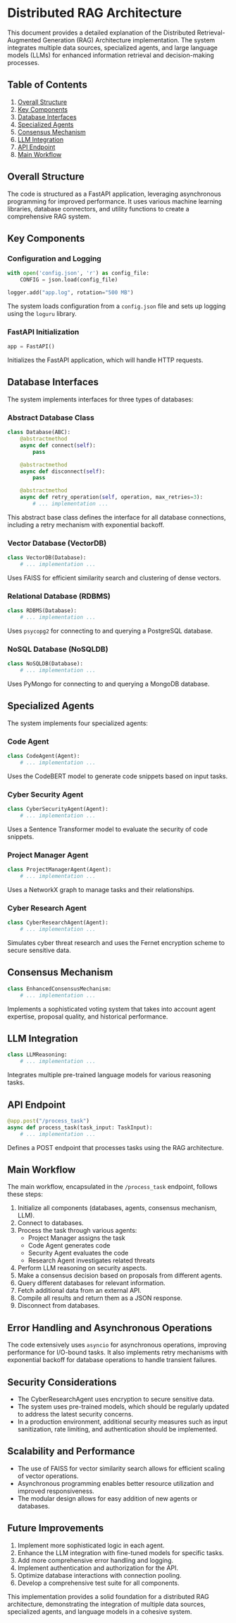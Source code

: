 # Distributed RAG Architecture

This document provides a detailed explanation of the Distributed Retrieval-Augmented Generation (RAG) Architecture implementation. The system integrates multiple data sources, specialized agents, and large language models (LLMs) for enhanced information retrieval and decision-making processes.

## Table of Contents

1. [Overall Structure](#overall-structure)
2. [Key Components](#key-components)
3. [Database Interfaces](#database-interfaces)
4. [Specialized Agents](#specialized-agents)
5. [Consensus Mechanism](#consensus-mechanism)
6. [LLM Integration](#llm-integration)
7. [API Endpoint](#api-endpoint)
8. [Main Workflow](#main-workflow)

## Overall Structure

The code is structured as a FastAPI application, leveraging asynchronous programming for improved performance. It uses various machine learning libraries, database connectors, and utility functions to create a comprehensive RAG system.

## Key Components

### Configuration and Logging

```python
with open('config.json', 'r') as config_file:
    CONFIG = json.load(config_file)

logger.add("app.log", rotation="500 MB")
```

The system loads configuration from a `config.json` file and sets up logging using the `loguru` library.

### FastAPI Initialization

```python
app = FastAPI()
```

Initializes the FastAPI application, which will handle HTTP requests.

## Database Interfaces

The system implements interfaces for three types of databases:

### Abstract Database Class

```python
class Database(ABC):
    @abstractmethod
    async def connect(self):
        pass

    @abstractmethod
    async def disconnect(self):
        pass

    @abstractmethod
    async def retry_operation(self, operation, max_retries=3):
        # ... implementation ...
```

This abstract base class defines the interface for all database connections, including a retry mechanism with exponential backoff.

### Vector Database (VectorDB)

```python
class VectorDB(Database):
    # ... implementation ...
```

Uses FAISS for efficient similarity search and clustering of dense vectors.

### Relational Database (RDBMS)

```python
class RDBMS(Database):
    # ... implementation ...
```

Uses `psycopg2` for connecting to and querying a PostgreSQL database.

### NoSQL Database (NoSQLDB)

```python
class NoSQLDB(Database):
    # ... implementation ...
```

Uses PyMongo for connecting to and querying a MongoDB database.

## Specialized Agents

The system implements four specialized agents:

### Code Agent

```python
class CodeAgent(Agent):
    # ... implementation ...
```

Uses the CodeBERT model to generate code snippets based on input tasks.

### Cyber Security Agent

```python
class CyberSecurityAgent(Agent):
    # ... implementation ...
```

Uses a Sentence Transformer model to evaluate the security of code snippets.

### Project Manager Agent

```python
class ProjectManagerAgent(Agent):
    # ... implementation ...
```

Uses a NetworkX graph to manage tasks and their relationships.

### Cyber Research Agent

```python
class CyberResearchAgent(Agent):
    # ... implementation ...
```

Simulates cyber threat research and uses the Fernet encryption scheme to secure sensitive data.

## Consensus Mechanism

```python
class EnhancedConsensusMechanism:
    # ... implementation ...
```

Implements a sophisticated voting system that takes into account agent expertise, proposal quality, and historical performance.

## LLM Integration

```python
class LLMReasoning:
    # ... implementation ...
```

Integrates multiple pre-trained language models for various reasoning tasks.

## API Endpoint

```python
@app.post("/process_task")
async def process_task(task_input: TaskInput):
    # ... implementation ...
```

Defines a POST endpoint that processes tasks using the RAG architecture.

## Main Workflow

The main workflow, encapsulated in the `/process_task` endpoint, follows these steps:

1. Initialize all components (databases, agents, consensus mechanism, LLM).
2. Connect to databases.
3. Process the task through various agents:
   - Project Manager assigns the task
   - Code Agent generates code
   - Security Agent evaluates the code
   - Research Agent investigates related threats
4. Perform LLM reasoning on security aspects.
5. Make a consensus decision based on proposals from different agents.
6. Query different databases for relevant information.
7. Fetch additional data from an external API.
8. Compile all results and return them as a JSON response.
9. Disconnect from databases.

## Error Handling and Asynchronous Operations

The code extensively uses `asyncio` for asynchronous operations, improving performance for I/O-bound tasks. It also implements retry mechanisms with exponential backoff for database operations to handle transient failures.

## Security Considerations

- The CyberResearchAgent uses encryption to secure sensitive data.
- The system uses pre-trained models, which should be regularly updated to address the latest security concerns.
- In a production environment, additional security measures such as input sanitization, rate limiting, and authentication should be implemented.

## Scalability and Performance

- The use of FAISS for vector similarity search allows for efficient scaling of vector operations.
- Asynchronous programming enables better resource utilization and improved responsiveness.
- The modular design allows for easy addition of new agents or databases.

## Future Improvements

1. Implement more sophisticated logic in each agent.
2. Enhance the LLM integration with fine-tuned models for specific tasks.
3. Add more comprehensive error handling and logging.
4. Implement authentication and authorization for the API.
5. Optimize database interactions with connection pooling.
6. Develop a comprehensive test suite for all components.

This implementation provides a solid foundation for a distributed RAG architecture, demonstrating the integration of multiple data sources, specialized agents, and language models in a cohesive system.
